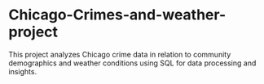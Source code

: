 # Chicago-Crimes-and-weather-project
This project analyzes Chicago crime data in relation to community demographics and weather conditions using SQL for data processing and insights.
